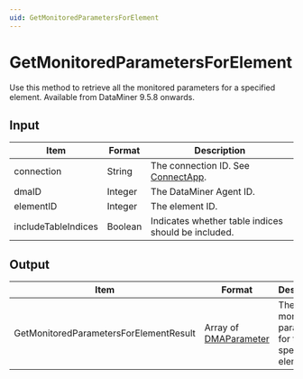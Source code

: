 ```yaml
---
uid: GetMonitoredParametersForElement
---
```


# GetMonitoredParametersForElement

Use this method to retrieve all the monitored parameters for a specified element. Available from DataMiner 9.5.8 onwards.

## Input

| Item                | Format  | Description                                                                      |
|---------------------|---------|----------------------------------------------------------------------------------|
| connection          | String  | The connection ID. See [ConnectApp](xref:ConnectApp). |
| dmaID               | Integer | The DataMiner Agent ID.                                                          |
| elementID           | Integer | The element ID.                                                                  |
| includeTableIndices | Boolean | Indicates whether table indices should be included.                              |

## Output

| Item | Format | Description |
|--|--|--|
| GetMonitoredParametersForElementResult | Array of [DMAParameter](xref:DMAParameter) | The monitored parameters for the specified element. |

